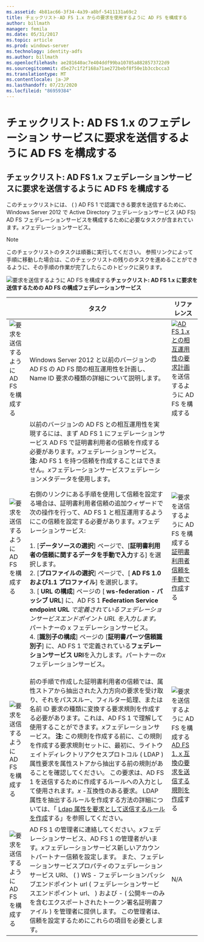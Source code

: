 ```yaml
---
ms.assetid: 4b81ac66-3f34-4a39-a8bf-5411131a69c2
title: チェックリスト-AD FS 1.x からの要求を使用するように AD FS を構成する
author: billmath
manager: femila
ms.date: 05/31/2017
ms.topic: article
ms.prod: windows-server
ms.technology: identity-adfs
ms.author: billmath
ms.openlocfilehash: ae281640ac7e404ddf99ba10785a8828573722d9
ms.sourcegitcommit: d5e27c1f2f168a71ae272bebf8f50e1b3ccbcca3
ms.translationtype: MT
ms.contentlocale: ja-JP
ms.lasthandoff: 07/23/2020
ms.locfileid: "86959384"
---
```

# <a name="checklist-configuring-ad-fs-to-send-claims-to-an-ad-fs-1x-federation-service"></a>チェックリスト: AD FS 1.x のフェデレーション サービスに要求を送信するように AD FS を構成する

  
## <a name="checklist-configuring-ad-fs-to-send-claims-to-an-adfs1x-federation-service"></a>チェックリスト: AD FS 1.x フェデレーションサービスに要求を送信するように AD FS を構成する  
このチェックリストには、 \( \) AD FS 1 で認識できる要求を送信するために、Windows Server 2012 で Active Directory フェデレーションサービス (AD FS) AD FS フェデレーションサービスを構成するために必要なタスクが含まれています。*x*フェデレーションサービス。  
  
> [!NOTE]  
> このチェックリストのタスクは順番に実行してください。 参照リンクによって手順に移動した場合は、このチェックリストの残りのタスクを進めることができるように、その手順の作業が完了したらこのトピックに戻ります。  
  
![要求を送信するように AD FS を構成する](media/2b05dce3-938f-4168-9b8f-1f4398cbdb9b.gif)**チェックリスト: AD FS 1.x に要求を送信するための AD FS の構成フェデレーションサービス**  
  
||タスク|リファレンス|  
|-|--------|-------------|  
|![要求を送信するように AD FS を構成する](media/icon_checkboxo.gif)|Windows Server 2012 と以前のバージョンの AD FS の AD FS 間の相互運用性を計画し、Name ID 要求の種類の詳細について説明します。|![](media/faa393df-4856-4431-9eda-4f4e5be72a90.gif)[AD FS 1.x との相互運用性の要求計画](/previous-versions/windows/it-pro/windows-server-2012-R2-and-2012/ff678040(v=ws.11))を送信するように AD FS を構成する|  
|![要求を送信するように AD FS を構成する](media/icon_checkboxo.gif)|以前のバージョンの AD FS との相互運用性を実現するには、まず AD FS 1 にフェデレーションサービス AD FS で証明書利用者の信頼を作成する必要があります。*x*フェデレーションサービス。 **注:** AD FS 1 を持つ信頼を作成することはできません。*x*フェデレーションサービスフェデレーションメタデータを使用します。<p>右側のリンクにある手順を使用して信頼を設定する場合は、証明書利用者信頼の追加ウィザードで次の操作を行って、AD FS 1 と相互運用するようにこの信頼を設定する必要があります。*x*フェデレーションサービス:<p>1. [**データソースの選択**] ページで、[**証明書利用者の信頼に関するデータを手動で入力**する] を選択します。<br />2. [**プロファイルの選択**] ページで、[ **AD FS 1.0 および1.1 プロファイル**] を選択します。<br />3. [ **URL の構成**] ページの [ **ws-federation \- パッシブ URL**] に、AD FS 1 **Federation Service endpoint URL** *で定義されているフェデレーションサービスエンドポイント URL を入力します。* パートナーの x フェデレーションサービス。<br />4. [**識別子の構成**] ページの [**証明書パーツ信頼識別子**] に、AD FS 1 で定義されている**フェデレーションサービス URI**を入力します。パートナーの*x*フェデレーションサービス。|![要求を送信するように AD FS を構成する](media/faa393df-4856-4431-9eda-4f4e5be72a90.gif)[証明書利用者信頼を手動で作成](../../ad-fs/operations/Create-a-Relying-Party-Trust.md)する|  
|![要求を送信するように AD FS を構成する](media/icon_checkboxo.gif)|前の手順で作成した証明書利用者の信頼では、属性ストアから抽出された入力方向の要求を受け取り、それをパススルー、フィルター処理、または名前 ID 要求の種類に変換する要求規則を作成する必要があります。これは、AD FS 1 で理解して使用することができます。*x*フェデレーションサービス。 **注:** この規則を作成する前に、この規則を作成する要求規則セットに、最初に、ライトウェイトディレクトリアクセスプロトコル \( LDAP \) 属性要求を属性ストアから抽出する前の規則があることを確認してください。 この要求は、AD FS 1 を送信するために作成するルールへの入力として使用されます。*x* \-互換性のある要求。 LDAP 属性を抽出するルールを作成する方法の詳細については、「 [Ldap 属性を要求として送信するルールを作成](../../ad-fs/operations/Create-a-Rule-to-Send-LDAP-Attributes-as-Claims.md)する」を参照してください。|![要求を送信するように AD FS を構成する](media/faa393df-4856-4431-9eda-4f4e5be72a90.gif)[AD FS 1. x 互換の要求を送信する規則を作成](../../ad-fs/operations/Create-a-Rule-to-Send-an-AD-FS-1x-Compatible-Claim.md)する|  
|![要求を送信するように AD FS を構成する](media/icon_checkboxo.gif)|AD FS 1 の管理者に連絡してください。*x*フェデレーションサービス、AD FS 1 の管理者がいます。*x*フェデレーションサービス新しいアカウントパートナー信頼を設定します。 また、フェデレーションサービスプロパティのフェデレーションサービス URI、 \( \) WS \- フェデレーションパッシブエンドポイント url \( フェデレーションサービスエンドポイント url、 \) および \- \( 公開キーのみを含むエクスポートされたトークン署名証明書ファイル \) を管理者に提供します。 この管理者は、信頼を設定するためにこれらの項目を必要とします。|N\/A|  
  
